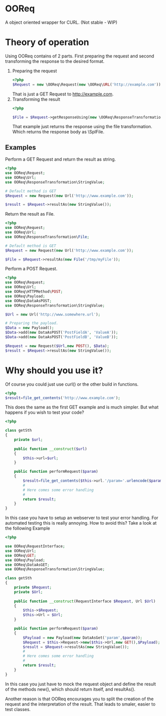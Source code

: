 OOReq
=====
A object oriented wrapper for CURL. (Not stable - WIP)


Theory of operation
===================
Using OOReq contains of 2 parts. First preparing the request and second transforming
the response to the desired format. 

1. Preparing the request
    ```php
    <?php
    $Request = new \OOReq\Request(new \OOReq\URL('http://example.com'));
    ```
    That is just a GET Request to http://example.com.
2. Transforming the result 
    ```php
    <?php

    $File = $Request->getResponseUsing(new \OOReq\ResponseTransformation\FileTransformation());
    ```
    That example just returns the response using the file transformation. Which returns
    the response body as \SplFile. 

Examples
----
Perform a GET Request and return the result as string.

```php
<?php
use OOReq\Request;
use OOReq\Url;
use OOReq\ResponseTransformation\StringValue;

# Default method is GET
$Request = new Request(new Url('http://www.example.com'));

$result = $Request->resultAs(new StringValue());
```

Return the result as File.
```php
<?php
use OOReq\Request;
use OOReq\Url;
use OOReq\ResponseTransformation\File;

# Default method is GET
$Request = new Request(new Url('http://www.example.com'));

$File = $Request->resultAs(new File('/tmp/myFile'));
```

Perform a POST Request.

```php
<?php
use OOReq\Request;
use OOReq\Url;
use OOReq\HTTPMethod\POST;
use OOReq\Payload;
use OOReq\DataAsPOST;
use OOReq\ResponseTransformation\StringValue;

$Url = new Url('http://www.somewhere.url');

# Preparing the payload.
$Data = new Payload();
$Data->add(new DataAsPOST('PostFieldA', 'ValueA'));
$Data->add(new DataAsPOST('PostFieldB', 'ValueB'));

$Request = new Request($Url,new POST(), $Data);
$result = $Request->resultAs(new StringValue());

```



Why should you use it?
======================
Of course you could just use curl() or the other build in functions.
```php
<?php
$result=file_get_contents('http://www.example.com');
```
This does the same as the first GET example and is much simpler. But what happens if you wish
to test your code?

```php
<?php

class getSth
{
    private $url;
    
    public function __construct($url)
    {
        $this->url=$url;
    }

    public function performRequest($param)
    {
        $result=file_get_contents($this->url.'/param='.urlencode($param));
        # 
        # Here comes some error handling
        #
        return $result;
    }
}
```
In this case you have to setup an webserver to test your error handling. For automated testing this is
really annoying.
How to avoid this? Take a look at the following Example

```php
<?php

use OOReq\RequestInterface;
use OOReq\Url;
use OOReq\GET;
use OOReq\Payload;
use OOReq\DataAsGET;
use OOReq\ResponseTransformation\StringValue;

class getSth
{
    private $Request;
    private $Url;
     
    public function __construct(RequestInterface $Request, Url $Url)
    {
        $this->$Request;
        $this->Url = $Url;
    }

    public function performRequest($param)
    {
        $Payload = new Payload(new DataAsGet('param',$param));
        $Request = $this->Request->new($this->Url,new GET(),$Payload); 
        $result = $Request->resultAs(new StringValue());
        # 
        # Here comes some error handling
        #
        return $result;
    }
}
```
In this case you just have to mock the request object and define the result of
the methods new(), which should return itself, and resultAs().

Another reason is that OOReq encourages you to split the creation of the request
and the interpretation of the result. That leads to smaler, easier to test 
classes.
